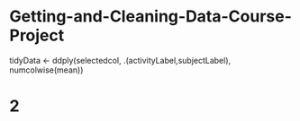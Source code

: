 # Getting-and-Cleaning-Data-Course-Project


tidyData <- ddply(selectedcol, .(activityLabel,subjectLabel), numcolwise(mean))
# 2
